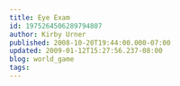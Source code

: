 ```yaml
---
title: Eye Exam
id: 1975264506289794807
author: Kirby Urner
published: 2008-10-20T19:44:00.000-07:00
updated: 2009-01-12T15:27:56.237-08:00
blog: world_game
tags: 
---
```


